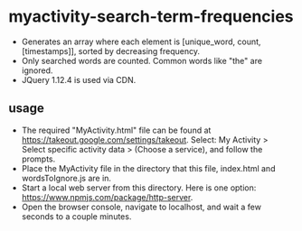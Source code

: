 # myactivity-search-term-frequencies
- Generates an array where each element is [unique_word, count, [timestamps]], sorted by decreasing frequency.
- Only searched words are counted. Common words like "the" are ignored.
- JQuery 1.12.4 is used via CDN.

## usage
- The required "MyActivity.html" file can be found at https://takeout.google.com/settings/takeout. Select: My Activity > Select specific activity data > (Choose a service), and follow the prompts.
- Place the MyActivity file in the directory that this file, index.html and wordsToIgnore.js are in.
- Start a local web server from this directory. Here is one option: https://www.npmjs.com/package/http-server.
- Open the browser console, navigate to localhost, and wait a few seconds to a couple minutes.
